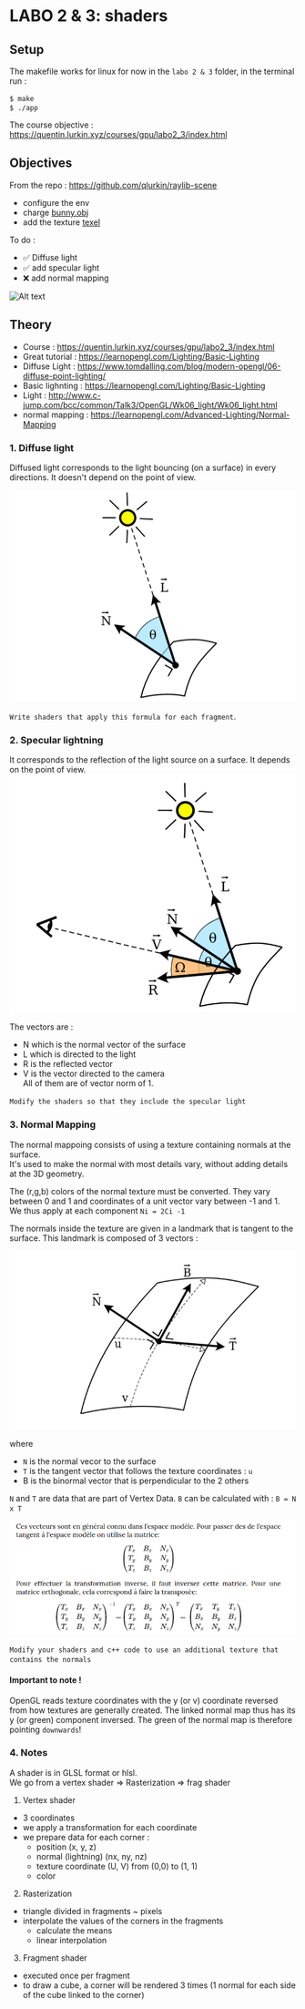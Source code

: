 # LABO 2 & 3: shaders

## Setup

The makefile works for linux for now
in the `labo 2 & 3` folder, in the terminal run :
```
$ make
$ ./app
```

The course objective : https://quentin.lurkin.xyz/courses/gpu/labo2_3/index.html

## Objectives

From the repo : https://github.com/qlurkin/raylib-scene
- configure the env
- charge [bunny.obj](https://raw.githubusercontent.com/qlurkin/raylib-scene/shader/assets/models/bunny.obj)
- add the texture [texel](https://github.com/qlurkin/raylib-scene/blob/shader/assets/textures/texel_checker.png)  

To do :
- :white_check_mark: Diffuse light
- :white_check_mark: add specular light
- :x: add normal mapping

![Alt text](img/bunny.gif "bunny")  

## Theory

- Course : https://quentin.lurkin.xyz/courses/gpu/labo2_3/index.html
- Great tutorial : https://learnopengl.com/Lighting/Basic-Lighting
- Diffuse Light : https://www.tomdalling.com/blog/modern-opengl/06-diffuse-point-lighting/
- Basic lighnting : https://learnopengl.com/Lighting/Basic-Lighting
- Light : http://www.c-jump.com/bcc/common/Talk3/OpenGL/Wk06_light/Wk06_light.html
- normal mapping : https://learnopengl.com/Advanced-Lighting/Normal-Mapping

### 1. Diffuse light

Diffused light corresponds to the light bouncing (on a surface) in every directions. It doesn't depend on the point of view.

![Alt text](img/diffuse.png "bunny")  


`Write shaders that apply this formula for each fragment`.  

### 2. Specular lightning

It corresponds to the reflection of the light source on a surface. It depends on the point of view.  
![Alt text](img/specular.png "pew")  

The vectors are :
- N which is the normal vector of the surface
- L which is directed to the light
- R is the reflected vector
- V is the vector directed to the camera  
All of them are of vector norm of 1.  

`Modify the shaders so that they include the specular light`

### 3. Normal Mapping

The normal mappoing consists of using a texture containing normals at the surface.  
It's used to make the normal with most details vary, without adding details at the 3D geometry.  

The (r,g,b) colors of the normal texture must be converted. They vary between 0 and 1 and coordinates of a unit vector vary between -1 and 1.  
We thus apply at each component `Ni = 2Ci -1`

The normals inside the texture are given in a landmark that is tangent to the surface. This landmark is composed of 3 vectors :  

![Alt text](img/mapping.png "pew") 

where 
- `N` is the normal vecor to the surface
- `T` is the tangent vector that follows the texture coordinates : `u`
- B is the binormal vector that is perpendicular to the 2 others  

`N` and `T` are data that are part of Vertex Data. `B` can be calculated with : `B = N x T`  

![Alt text](img/flemme.png "pew")  

`Modify your shaders and c++ code to use an additional texture that contains the normals`

#### Important to note !
OpenGL reads texture coordinates with the y (or v) coordinate reversed from how textures are generally created. The linked normal map thus has its y (or green) component inversed. The green of the normal map is therefore pointing `downwards`!

### 4. Notes

A shader is in GLSL format or hlsl.  
We go from a vertex shader => Rasterization => frag shader

1. Vertex shader  
- 3 coordinates
- we apply a transformation for each coordinate
- we prepare data for each corner  :
    - position (x, y, z)
    - normal (lightning) (nx, ny, nz)
    - texture coordinate (U, V) from (0,0) to (1, 1)
    - color
2. Rasterization
- triangle divided in fragments ~ pixels
- interpolate the values of the corners in the fragments
    - calculate the means
    - linear interpolation
3. Fragment shader
- executed once per fragment
- to draw a cube, a corner will be rendered 3 times (1 normal for each side of the cube linked to the corner)
